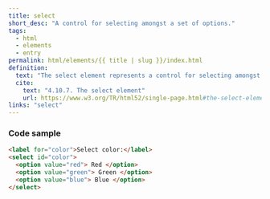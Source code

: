 ```yaml
---
title: select
short_desc: "A control for selecting amongst a set of options."
tags:
  - html
  - elements
  - entry
permalink: html/elements/{{ title | slug }}/index.html
definition:
  text: "The select element represents a control for selecting amongst a set of options."
  cite:
    text: "4.10.7. The select element"
    url: https://www.w3.org/TR/html52/single-page.html#the-select-element
links: "select"
---
```


<h3><span>Code sample</span></h3>

```html
<label for="color">Select color:</label>
<select id="color">
  <option value="red"> Red </option>
  <option value="green"> Green </option>
  <option value="blue"> Blue </option>
</select>
```
